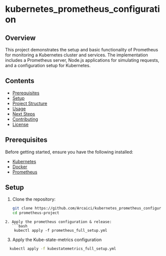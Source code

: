 # kubernetes_prometheus_configuration

## Overview

This project demonstrates the setup and basic functionality of Prometheus for monitoring a Kubernetes cluster and services. The implementation includes a Prometheus server, Node.js applications for simulating requests, and a configuration setup for Kubernetes.

## Contents

- [Prerequisites](#prerequisites)
- [Setup](#setup)
- [Project Structure](#project-structure)
- [Usage](#usage)
- [Next Steps](#next-steps)
- [Contributing](#contributing)
- [License](#license)

## Prerequisites

Before getting started, ensure you have the following installed:

- [Kubernetes](https://kubernetes.io/)
- [Docker](https://www.docker.com/)
- [Prometheus](https://prometheus.io/)

## Setup

1. Clone the repository:
   ```bash
   git clone https://github.com/Arcaici/kubernetes_prometheus_configuration
   cd prometheus-project
```
2. Apply the prometheus configuration & release:
   ```bash 
    kubectl apply -f prometheus_full_setup.yml
   ```
3. Apply the Kube-state-metrics configuration
  ```bash
    kubectl apply -f kubestatemetrics_full_setup.yml
 ```

